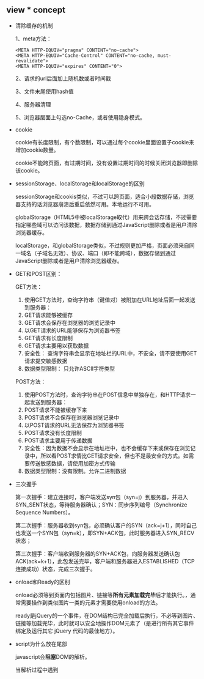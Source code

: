 ##	view * concept

*	清除缓存的机制

	1、meta方法：

		<META HTTP-EQUIV="pragma" CONTENT="no-cache"> 
		<META HTTP-EQUIV="Cache-Control" CONTENT="no-cache, must-revalidate"> 
		<META HTTP-EQUIV="expires" CONTENT="0">

	2、请求的url后面加上随机数或者时间戳

	3、文件末尾使用hash值

	4、服务器清理

	5、浏览器层面上勾选no-Cache，或者使用隐身模式。

*	cookie

	cookie有长度限制，有个数限制，可以通过每个cookie里面设置子cookie来增加cookie数量。

	cookie不能跨页面，有过期时间，没有设置过期时间的时候关闭浏览器即删除该cookie。

*	sessionStorage、localStorage和localStorage的区别
	
	sessionStorage和cookis类似，不过可以跨页面，适合小段数据存储，浏览器支持的话浏览器崩溃后重启依然可用。本地运行不可用。

	globalStorage（HTML5中被localStorage取代）用来跨会话存储，不过需要指定哪些域可以访问该数据，数据存储到通过JavaScript删除或者是用户清除浏览器缓存。

	localStorage，和globalStorage类似，不过规则更加严格，页面必须来自同一域名（子域名无效）、协议、端口（即不能跨域），数据存储到通过JavaScript删除或者是用户清除浏览器缓存。

*	GET和POST区别：

    GET方法：
	1. 使用GET方法时，查询字符串（键值对）被附加在URL地址后面一起发送到服务器：
    2.	GET请求能够被缓存
    3.	GET请求会保存在浏览器的浏览记录中
    4.	以GET请求的URL能够保存为浏览器书签
    5.	GET请求有长度限制
    6.	GET请求主要用以获取数据
    7.	安全性： 查询字符串会显示在地址栏的URL中，不安全，请不要使用GET请求提交敏感数据
    8.	数据类型限制： 只允许ASCII字符类型
 

    POST方法：
    1.	使用POST方法时，查询字符串在POST信息中单独存在，和HTTP请求一起发送到服务器：
    2.	POST请求不能被缓存下来
    3.	POST请求不会保存在浏览器浏览记录中
    4.	以POST请求的URL无法保存为浏览器书签
    5.	POST请求没有长度限制
    6.	POST请求主要用于传递数据
    7.	安全性：因为数据不会显示在地址栏中，也不会缓存下来或保存在浏览记录中，所以看POST求情比GET请求安全，但也不是最安全的方式。如需要传送敏感数据，请使用加密方式传输
    8.	数据类型限制：没有限制。允许二进制数据

*	三次握手

	第一次握手：建立连接时，客户端发送syn包（syn=j）到服务器，并进入SYN_SENT状态，等待服务器确认；SYN：同步序列编号（Synchronize Sequence Numbers）。

	第二次握手：服务器收到syn包，必须确认客户的SYN（ack=j+1），同时自己也发送一个SYN包（syn=k），即SYN+ACK包，此时服务器进入SYN_RECV状态；

	第三次握手：客户端收到服务器的SYN+ACK包，向服务器发送确认包ACK(ack=k+1），此包发送完毕，客户端和服务器进入ESTABLISHED（TCP连接成功）状态，完成三次握手。

*	onload和Ready的区别

	onload必须等到页面内包括图片、链接等**所有元素加载完毕**后才能执行。，通常需要操作到类似图片一类的元素才需要使用onload的方法。

	ready是jQuery的一个事件，在DOM结构已完全加载后执行，不必等到图片、链接等加载完毕，此时就可以安全地操作DOM元素了（是进行所有其它事件绑定及运行其它 jQuery 代码的最佳地方）。

*	script为什么放在尾部

	javascript会**阻塞**DOM的解析。

	当解析过程中遇到<script>标签的时候，先加载然后执行脚本（外链）或者先执行脚本（内联），再继续解析HTML文档。

	浏览器会在js执行后决定当前文档是否需要进行重新渲染或者重排。 
	js引擎线程和UI线程是互斥的， 所以js执行时会阻塞页面的渲染。

*	css为什么放在头部

	使得DOM可以一边解析一边渲染，减少白屏时间。

	放后面也可以渲染，但是白屏时间会增加。

*	css加载会造成阻塞吗？

	CSS是可以和其它资源并行下载的。

	外部样式会阻塞后续脚本**执行**，直到外部样式加载并解析完毕；不会阻塞后续外部脚本的**加载**。

	css加载不会阻塞DOM树的解析、
	css加载会阻塞DOM树的渲染、
	css加载会阻塞后面js语句的执行；

	当CSS后面跟着嵌入的JS的时候，该CSS就会出现阻塞后面资源下载的情况。而当把嵌入JS放到CSS前面，就不会出现阻塞的情况了。

	因此，为了避免让用户看到长时间的白屏时间，我们应该尽可能的提高css加载速度，比如可以使用以下几种方法:
	
	使用CDN(因为CDN会根据你的网络状况，替你挑选最近的一个具有缓存内容的节点为你提供资源，因此可以减少加载时间)
	对css进行压缩(可以用很多打包工具，比如webpack,gulp等，也可以通过开启gzip压缩)
	合理的使用缓存(设置cache-control,expires,以及E-tag都是不错的，不过要注意一个问题，就是文件更新后，你要避免缓存而带来的影响。其中一个解决防范是在文件名字后面加一个版本号)
	减少http请求数，将多个css文件合并，或者是干脆直接写成内联样式(内联样式的一个缺点就是不能缓存)

*	script脚本的阻塞

	新一代浏览器都支持并行下载JS，但是JS下载仍然会阻塞其它资源的下载（例如图片、css文件等）及渲染。

*	脏检查（angular.js）

	将原对象复制一份快照，在某个时间，比较现在对象与快照的值，如果不一样就表明发生了变化，这个策略要保留两份变量，而且要遍历对象，比较每个属性，这样会有一定的性能问题。

	angular.js中：
	1、	不会脏检查所有的对象。当对象被绑定到html中后，这个对象才会添加为检查对象（watcher）
	2、	不会脏检查所有的属性，同样当属性被绑定后，这个属性才会被列为检查的属性

*	!DOCTYPE的作用

	告诉浏览器document是使用哪个版本的html来编写的，目的是避免浏览器出现怪异渲染document的情况，以达到更好地兼容来渲染document的目的。
	它是一个声明，而不是html标签。

*	this的指向
	
	this最终都是指向最后一次调用的它的对象

	1、	全局作用域下面的函数this指向window对象。

	2、	匿名函数中this也是指向window对象。

	3、	对象中this指向调用该函数的对象。

	4、	构造函数中this指向构造的新对象。

	5、	通过call、apply可以改变this的指向。

*	使用new的过程发生了什么

	new 运算符创建一个自定义对象或具有构造函数的内置对象的实例。

	new Func()发生了如下的过程：
	1、	创建了新的对象，该对象继承自Func.prototype;
	2、	执行`Func`函数，this绑定到新的对象上。**new Func == new Func()**，在没有参数的情况下两者可以相互直接使用;
	3、	如果构造函数返回了一个“对象”，那么这个对象就会取代整个new 出来的结果。如果没有返回对象，那么new出来的结果就是步骤1中的对象。

*	从输入网址开始到页面渲染完成经历了怎么样的一个过程

	1、	输入网址，解析成IP地址；
	2、	浏览器给服务器发送http请求；
	3、	服务器接收到请求，处理后返回响应；
	4、	浏览器获得响应，得到html文档，开始构建dom树；
	5、	构建dom树的过程中，遇到其它资源就去请求加载其它资源，同时将css解析成树形数据结构；
	6、	构建render树、计算布局；
	7、	布局render树、绘制render树；
	8、	完成。

	